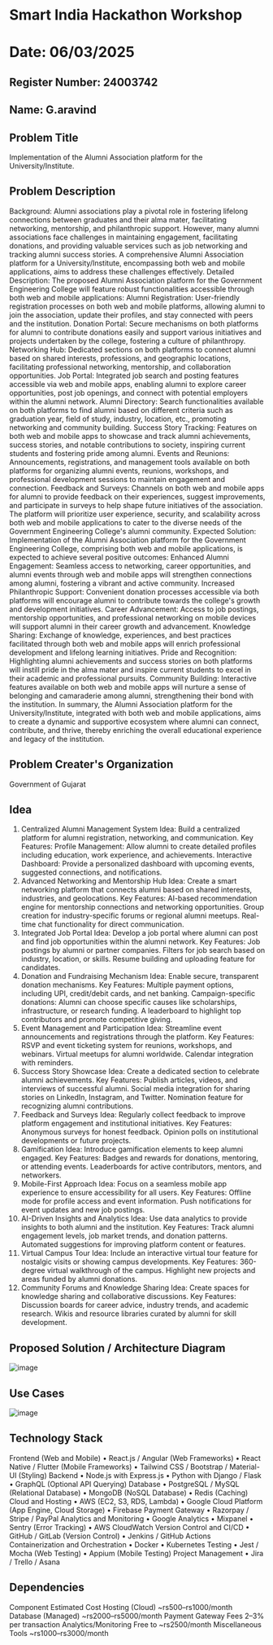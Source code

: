 # Smart India Hackathon Workshop
# Date: 06/03/2025
## Register Number: 24003742
## Name: G.aravind
## Problem Title
Implementation of the Alumni Association platform for the University/Institute.
## Problem Description
Background: Alumni associations play a pivotal role in fostering lifelong connections between graduates and their alma mater, facilitating networking, mentorship, and philanthropic support. However, many alumni associations face challenges in maintaining engagement, facilitating donations, and providing valuable services such as job networking and tracking alumni success stories. A comprehensive Alumni Association platform for a University/Institute, encompassing both web and mobile applications, aims to address these challenges effectively. Detailed Description: The proposed Alumni Association platform for the Government Engineering College will feature robust functionalities accessible through both web and mobile applications: Alumni Registration: User-friendly registration processes on both web and mobile platforms, allowing alumni to join the association, update their profiles, and stay connected with peers and the institution. Donation Portal: Secure mechanisms on both platforms for alumni to contribute donations easily and support various initiatives and projects undertaken by the college, fostering a culture of philanthropy. Networking Hub: Dedicated sections on both platforms to connect alumni based on shared interests, professions, and geographic locations, facilitating professional networking, mentorship, and collaboration opportunities. Job Portal: Integrated job search and posting features accessible via web and mobile apps, enabling alumni to explore career opportunities, post job openings, and connect with potential employers within the alumni network. Alumni Directory: Search functionalities available on both platforms to find alumni based on different criteria such as graduation year, field of study, industry, location, etc., promoting networking and community building. Success Story Tracking: Features on both web and mobile apps to showcase and track alumni achievements, success stories, and notable contributions to society, inspiring current students and fostering pride among alumni. Events and Reunions: Announcements, registrations, and management tools available on both platforms for organizing alumni events, reunions, workshops, and professional development sessions to maintain engagement and connection. Feedback and Surveys: Channels on both web and mobile apps for alumni to provide feedback on their experiences, suggest improvements, and participate in surveys to help shape future initiatives of the association. The platform will prioritize user experience, security, and scalability across both web and mobile applications to cater to the diverse needs of the Government Engineering College's alumni community. Expected Solution: Implementation of the Alumni Association platform for the Government Engineering College, comprising both web and mobile applications, is expected to achieve several positive outcomes: Enhanced Alumni Engagement: Seamless access to networking, career opportunities, and alumni events through web and mobile apps will strengthen connections among alumni, fostering a vibrant and active community. Increased Philanthropic Support: Convenient donation processes accessible via both platforms will encourage alumni to contribute towards the college's growth and development initiatives. Career Advancement: Access to job postings, mentorship opportunities, and professional networking on mobile devices will support alumni in their career growth and advancement. Knowledge Sharing: Exchange of knowledge, experiences, and best practices facilitated through both web and mobile apps will enrich professional development and lifelong learning initiatives. Pride and Recognition: Highlighting alumni achievements and success stories on both platforms will instill pride in the alma mater and inspire current students to excel in their academic and professional pursuits. Community Building: Interactive features available on both web and mobile apps will nurture a sense of belonging and camaraderie among alumni, strengthening their bond with the institution. In summary, the Alumni Association platform for the University/Institute, integrated with both web and mobile applications, aims to create a dynamic and supportive ecosystem where alumni can connect, contribute, and thrive, thereby enriching the overall educational experience and legacy of the institution.
## Problem Creater's Organization
Government of Gujarat

## Idea
1.	Centralized Alumni Management System Idea: Build a centralized platform for alumni registration, networking, and communication. Key Features: Profile Management: Allow alumni to create detailed profiles including education, work experience, and achievements. Interactive Dashboard: Provide a personalized dashboard with upcoming events, suggested connections, and notifications.
2.	Advanced Networking and Mentorship Hub Idea: Create a smart networking platform that connects alumni based on shared interests, industries, and geolocations. Key Features: AI-based recommendation engine for mentorship connections and networking opportunities. Group creation for industry-specific forums or regional alumni meetups. Real-time chat functionality for direct communication.
3.	Integrated Job Portal Idea: Develop a job portal where alumni can post and find job opportunities within the alumni network. Key Features: Job postings by alumni or partner companies. Filters for job search based on industry, location, or skills. Resume building and uploading feature for candidates.
4.	Donation and Fundraising Mechanism Idea: Enable secure, transparent donation mechanisms. Key Features: Multiple payment options, including UPI, credit/debit cards, and net banking. Campaign-specific donations: Alumni can choose specific causes like scholarships, infrastructure, or research funding. A leaderboard to highlight top contributors and promote competitive giving.
5.	Event Management and Participation Idea: Streamline event announcements and registrations through the platform. Key Features: RSVP and event ticketing system for reunions, workshops, and webinars. Virtual meetups for alumni worldwide. Calendar integration with reminders.
6.	Success Story Showcase Idea: Create a dedicated section to celebrate alumni achievements. Key Features: Publish articles, videos, and interviews of successful alumni. Social media integration for sharing stories on LinkedIn, Instagram, and Twitter. Nomination feature for recognizing alumni contributions.
7.	Feedback and Surveys Idea: Regularly collect feedback to improve platform engagement and institutional initiatives. Key Features: Anonymous surveys for honest feedback. Opinion polls on institutional developments or future projects.
8.	Gamification Idea: Introduce gamification elements to keep alumni engaged. Key Features: Badges and rewards for donations, mentoring, or attending events. Leaderboards for active contributors, mentors, and networkers.
9.	Mobile-First Approach Idea: Focus on a seamless mobile app experience to ensure accessibility for all users. Key Features: Offline mode for profile access and event information. Push notifications for event updates and new job postings.
10.	AI-Driven Insights and Analytics Idea: Use data analytics to provide insights to both alumni and the institution. Key Features: Track alumni engagement levels, job market trends, and donation patterns. Automated suggestions for improving platform content or features.
11.	Virtual Campus Tour Idea: Include an interactive virtual tour feature for nostalgic visits or showing campus developments. Key Features: 360-degree virtual walkthrough of the campus. Highlight new projects and areas funded by alumni donations.
12.	Community Forums and Knowledge Sharing Idea: Create spaces for knowledge sharing and collaborative discussions. Key Features: Discussion boards for career advice, industry trends, and academic research. Wikis and resource libraries curated by alumni for skill development.


## Proposed Solution / Architecture Diagram
![image](https://github.com/user-attachments/assets/a95182ec-bba0-46d4-bf44-aace033c1720)


## Use Cases
![image](https://github.com/user-attachments/assets/beede3d4-e935-473c-a14c-7d5ef058e448)


## Technology Stack
Frontend (Web and Mobile)
•	React.js / Angular (Web Frameworks)
•	React Native / Flutter (Mobile Frameworks)
•	Tailwind CSS / Bootstrap / Material-UI (Styling)
Backend
•	Node.js with Express.js
•	Python with Django / Flask
•	GraphQL (Optional API Querying)
Database
•	PostgreSQL / MySQL (Relational Database)
•	MongoDB (NoSQL Database)
•	Redis (Caching)
Cloud and Hosting
•	AWS (EC2, S3, RDS, Lambda)
•	Google Cloud Platform (App Engine, Cloud Storage)
•	Firebase
Payment Gateway
•	Razorpay / Stripe / PayPal
Analytics and Monitoring
•	Google Analytics
•	Mixpanel
•	Sentry (Error Tracking)
•	AWS CloudWatch
Version Control and CI/CD
•	GitHub / GitLab (Version Control)
•	Jenkins / GitHub Actions
Containerization and Orchestration
•	Docker
•	Kubernetes
Testing
•	Jest / Mocha (Web Testing)
•	Appium (Mobile Testing)
Project Management
•	Jira / Trello / Asana


## Dependencies

Component	Estimated Cost
Hosting (Cloud)	~rs500–rs1000/month
Database (Managed)	~rs2000–rs5000/month
Payment Gateway Fees	2–3% per transaction
Analytics/Monitoring	Free to ~rs2500/month
Miscellaneous Tools	~rs1000–rs3000/month
